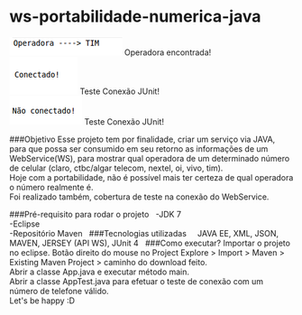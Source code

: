 # ws-portabilidade-numerica-java

<div><img alt="" src="img/company.png" /> Operadora encontrada!</div>
<div><img alt="" src="img/yes_connection.png" /> Teste Conexão JUnit!</div>
<div><img alt="" src="img/no_connection.png" /> Teste Conexão JUnit!</div>

###Objetivo
Esse projeto tem por finalidade, criar um serviço via JAVA, para que possa ser consumido em seu retorno as informações de um WebService(WS), para mostrar qual operadora de um determinado número de celular (claro, ctbc/algar telecom, nextel, oi, vivo, tim). <br>
Hoje com a portabilidade, não é possível mais ter certeza de qual operadora o número realmente é.<br>
Foi realizado também, cobertura de teste na conexão do  WebService.

###Pré-requisito para rodar o projeto			 
  -JDK 7<br>
  -Eclipse<br>
  -Repositório Maven
 
###Tecnologias utilizadas			 
  JAVA EE, XML, JSON, MAVEN, JERSEY (API WS), JUnit 4
		 
###Como executar?
Importar o projeto no eclipse.
Botão direito do mouse no Project Explore > Import > Maven > Existing Maven Project > caminho do download feito.<br>
Abrir a classe App.java e executar método main. <br>
Abrir a classe AppTest.java para efetuar o teste de conexão com um número de telefone válido. <br>
Let's be happy :D			 

			


